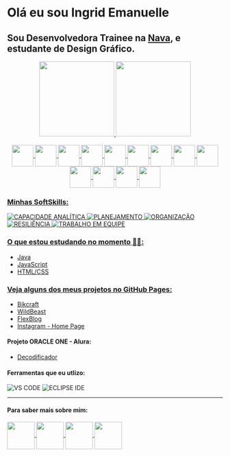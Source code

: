 # Olá eu sou Ingrid Emanuelle

## Sou Desenvolvedora Trainee na [Nava](https://www.nava.com.br/pt/), e estudante de Design Gráfico. 

<div align="center">
  
  <a href="https://github.com/ingridengdesign">
  <img height="175em" src="https://github-readme-stats.vercel.app/api?username=ingridengdesign&show_icons=true&theme=monokai&include_all_commits=true&count_private=true"/>
  <img height="175em" src="https://github-readme-stats.vercel.app/api/top-langs/?username=ingridengdesign&layout=compact&langs_count=7&theme=monokai"/>
</div>
  
<div style="display:inline_block" align="center"><br>
  <img align="center" width="50" src="https://cdn.jsdelivr.net/gh/devicons/devicon/icons/java/java-original-wordmark.svg">
  <img align="center" width="50" src="https://cdn.jsdelivr.net/gh/devicons/devicon/icons/python/python-original-wordmark.svg">
  <img align="center" width="50" src="https://cdn.jsdelivr.net/gh/devicons/devicon/icons/html5/html5-original-wordmark.svg">
  <img align="center" width="50" src="https://cdn.jsdelivr.net/gh/devicons/devicon/icons/css3/css3-original-wordmark.svg">
  <img align="center" width="50" src="https://cdn.jsdelivr.net/gh/devicons/devicon/icons/javascript/javascript-plain.svg">
  <img align="center" width="50" src="https://cdn.jsdelivr.net/gh/devicons/devicon/icons/bootstrap/bootstrap-plain-wordmark.svg">
  <img align="center" width="50" src="https://cdn.jsdelivr.net/gh/devicons/devicon/icons/jquery/jquery-original-wordmark.svg">
  <img align="center" width="50" src="https://cdn.jsdelivr.net/gh/devicons/devicon/icons/php/php-original.svg"> 
  <img align="center" width="50" src="https://cdn.jsdelivr.net/gh/devicons/devicon/icons/mysql/mysql-original-wordmark.svg" />
  <img align="center" width="50" src="https://cdn.jsdelivr.net/gh/devicons/devicon/icons/angularjs/angularjs-original.svg" />
  <img align="center" width="50" src="https://cdn.jsdelivr.net/gh/devicons/devicon/icons/typescript/typescript-original.svg" />
  <img align="center" width="50" src="https://cdn.jsdelivr.net/gh/devicons/devicon/icons/spring/spring-original.svg" />
  <img align="center" width="50" src="https://cdn.jsdelivr.net/gh/devicons/devicon/icons/react/react-original.svg" />

</div>

### Minhas SoftSkills:

![CAPACIDADE ANALÍTICA](https://img.shields.io/badge/-CAPACIDADE%20ANAL%C3%8DTICA-272822?style=for-the-badge)
![PLANEJAMENTO](https://img.shields.io/badge/-PLANEJAMENTO-272822?style=for-the-badge)
![ORGANIZAÇÃO](https://img.shields.io/badge/-ORAGANIZAÇÃO-272822?style=for-the-badge)
![RESILIÊNCIA](https://img.shields.io/badge/-RESILIÊNCIA-272822?style=for-the-badge)
![TRABALHO EM EQUIPE](https://img.shields.io/badge/-TRABALHO%20EM%20EQUIPE-272822?style=for-the-badge)
  
  ### O que estou estudando no momento 👩‍💻:
  - Java
  - JavaScript
  - HTML/CSS
 
  ### Veja alguns dos meus projetos no GitHub Pages:
  
  - [Bikcraft](https://ingridengdesign.github.io/origamid-bikcraft/)
  - [WildBeast](https://ingridengdesign.github.io/origamid-wildbeast/)
  - [FlexBlog](https://ingridengdesign.github.io/origamid-flexblog/)
  - [Instagram - Home Page](https://ingridengdesign.github.io/instagram-home-page/)
  
  #### Projeto ORACLE ONE - Alura:
  - [Decodificador](https://ingridengdesign.github.io/ChallengeOneLogicaBr/)
  
  #### Ferramentas que eu utlizo:
  ![VS CODE](https://img.shields.io/badge/-VS%20Code-272822?style=for-the-badge&logo=visualstudiocode&logoColor=007ACC)
  ![ECLIPSE IDE](https://img.shields.io/badge/-Eclipse-272822?style=for-the-badge&logo=eclipseide)
  
  ---
  #### Para saber mais sobre mim:
<div> 
 <a href="https://www.dribbble.com/ingridmanu" target="_blank" ref="noopener noreferrer">
  <img align="center" width="64" src="https://img.icons8.com/color/100/000000/dribbble.png"/>
  </a>
 <a href="https://www.behance.net/ingridemanuelle" target="_blank" ref="noopener noreferrer">
   <img align="center" width="64" src="https://img.icons8.com/color/100/000000/behance.png"/>
 </a> 
 <a href="https://www.linkedin.com/in/ingridemanuelle" target="_blank" ref="noopener noreferrer">
  <img align="center" width="64" src="https://img.icons8.com/color/100/000000/linkedin.png"/>
 </a> 
  <a href = "mailto:ingrid_engdesign@gmail.com">
  <img align="center" width="64" src="https://img.icons8.com/color/100/000000/secured-letter--v1.png"/>
 </a>
</div>
